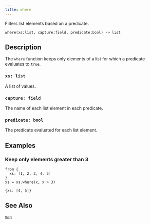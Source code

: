 ```yaml
---
title: where
---
```


Filters list elements based on a predicate.

```tql
where(xs:list, capture:field, predicate:bool) -> list
```

## Description

The `where` function keeps only elements of a list for which a predicate
evaluates to `true`.

### `xs: list`

A list of values.

### `capture: field`

The name of each list element in each predicate.

### `predicate: bool`

The predicate evaluated for each list element.

## Examples

### Keep only elements greater than 3

```tql
from {
  xs: [1, 2, 3, 4, 5]
}
xs = xs.where(x, x > 3)
```

```tql
{xs: [4, 5]}
```

## See Also

[`map`](map)

